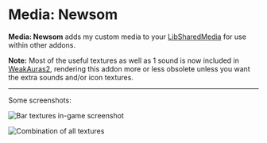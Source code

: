 # Media: Newsom

**Media: Newsom** adds my custom media to your [LibSharedMedia](https://www.wowace.com/projects/libsharedmedia-3-0) for use within other addons.

**Note:** Most of the useful textures as well as 1 sound is now included in [WeakAuras2](https://github.com/WeakAuras/WeakAuras2), rendering this addon more or less obsolete unless you want the extra sounds and/or icon textures.

---

Some screenshots:

![Bar textures in-game screenshot](https://i.imgur.com/2hps5oX.png)

![Combination of all textures](https://i.imgur.com/FeyO29M.png)
